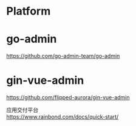 #  Platform

#  go-admin
https://github.com/go-admin-team/go-admin


# gin-vue-admin
https://github.com/flipped-aurora/gin-vue-admin   



应用交付平台    
https://www.rainbond.com/docs/quick-start/    
